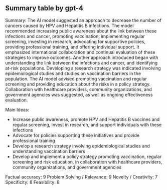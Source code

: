 ## Summary table by gpt-4
Summary: 
The AI model suggested an approach to decrease the number of cancers caused by HPV and Hepatitis B infections. The model recommended increasing public awareness about the link between these infections and cancer, promoting vaccination, implementing regular screening, investing in research, advocating for supportive policies, providing professional training, and offering individual support. It emphasized international collaboration and continual evaluation of these strategies to improve outcomes. Another approach introduced began with understanding the link between the infections and cancer, and identifying at-risk populations. Developing a research strategy was indicated involving epidemiological studies and studies on vaccination barriers in the population. The AI model advised promoting vaccination and regular screening and providing education about the risks in a policy strategy. Collaboration with healthcare providers, community organizations, and government agencies was suggested, as well as ongoing effectiveness evaluation.

Main Ideas: 
- Increase public awareness, promote HPV and Hepatitis B vaccines and regular screening, invest in research, and support individuals with these infections
- Advocate for policies supporting these initiatives and provide professional training
- Develop a research strategy involving epidemiological studies and understanding vaccination barriers
- Develop and implement a policy strategy promoting vaccination, regular screening and risk education, in collaboration with healthcare providers, community organizations, and government agencies

Factual accuracy: 9
Problem Solving / Relevance: 9
Novelty / Creativity: 7
Specificity: 8
Feasibility: 8